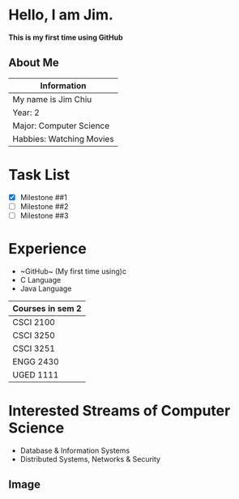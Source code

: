 # Hello, I am Jim.
**This is my first time using GitHub**

## About Me
|Information|
|----------------------|
|My name is Jim Chiu|
|Year: 2|
|Major: Computer Science|
|Habbies: Watching Movies|

# Task List
- [x] Milestone ##1
- [ ] Milestone ##2
- [ ] Milestone ##3

# Experience
* ~GitHub~ (My first time using)c
* C Language
* Java Language

|Courses in sem 2|
|----------------|
|CSCI 2100|
|CSCI 3250|
|CSCI 3251|
|ENGG 2430|
|UGED 1111|

# Interested Streams of Computer Science
* Database & Information Systems
* Distributed Systems, Networks & Security

## Image
